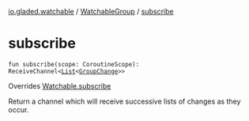 [io.gladed.watchable](../index.md) / [WatchableGroup](index.md) / [subscribe](./subscribe.md)

# subscribe

`fun subscribe(scope: CoroutineScope): ReceiveChannel<`[`List`](https://kotlinlang.org/api/latest/jvm/stdlib/kotlin.collections/-list/index.html)`<`[`GroupChange`](../-group-change/index.md)`>>`

Overrides [Watchable.subscribe](../-watchable/subscribe.md)

Return a channel which will receive successive lists of changes as they occur.

